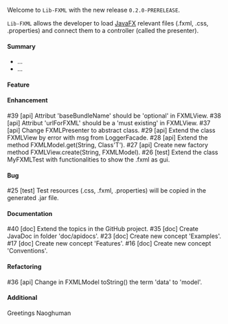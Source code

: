 Welcome to `Lib-FXML` with the new release `0.2.0-PRERELEASE`.

`Lib-FXML` allows the developer to load [JavaFX] relevant files (.fxml, .css, .properties) 
and connect them to a controller (called the presenter).



#### Summary
* ...
* ...



#### Feature



#### Enhancement
#39 [api] Attribut 'baseBundleName' should be 'optional' in FXMLView.
#38 [api] Attribut 'urlForFXML' should be a 'must existing' in FXMLView.
#37 [api] Change FXMLPresenter to abstract class.
#29 [api] Extend the class FXMLView by error with msg from LoggerFacade.
#28 [api] Extend the method FXMLModel.get(String, Class'T').
#27 [api] Create new factory method FXMLView.create(String, FXMLModel).
#26 [test] Extend the class MyFXMLTest with functionalities to show the .fxml as gui.



#### Bug
#25 [test] Test resources (.css, .fxml, .properties) will be copied in the generated .jar file.



#### Documentation
#40 [doc] Extend the topics in the GitHub project.
#35 [doc] Create JavaDoc in folder 'doc/apidocs'.
#23 [doc] Create new concept 'Examples'.
#17 [doc] Create new concept 'Features'.
#16 [doc] Create new concept 'Conventions'.



#### Refactoring
#36 [api] Change in FXMLModel toString() the term 'data' to 'model'.



#### Additional



Greetings
Naoghuman



[//]: # (Issues which will be integrated in this release)



[//]: # (Links)
[JavaFX]:http://docs.oracle.com/javase/8/javase-clienttechnologies.htm
